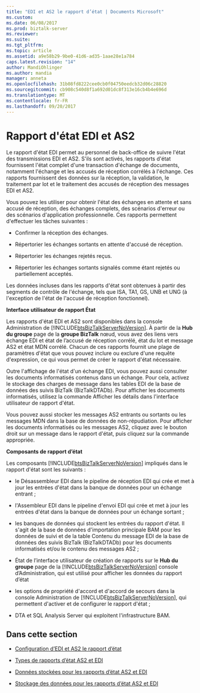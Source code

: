 ```yaml
---
title: "EDI et AS2 le rapport d’état | Documents Microsoft"
ms.custom: 
ms.date: 06/08/2017
ms.prod: biztalk-server
ms.reviewer: 
ms.suite: 
ms.tgt_pltfrm: 
ms.topic: article
ms.assetid: a9e58b29-9be0-41d6-ad35-1aae28e1a784
caps.latest.revision: "14"
author: MandiOhlinger
ms.author: mandia
manager: anneta
ms.openlocfilehash: 31b08fd8222cee0cb0f04750eedcb32d06c28820
ms.sourcegitcommit: cb908c540d8f1a692d01dc8f313e16cb4b4e696d
ms.translationtype: MT
ms.contentlocale: fr-FR
ms.lasthandoff: 09/20/2017
---
```

# <a name="edi-and-as2-status-reporting"></a>Rapport d'état EDI et AS2
Le rapport d'état EDI permet au personnel de back-office de suivre l'état des transmissions EDI et AS2. S'ils sont activés, les rapports d'état fournissent l'état complet d'une transaction d'échange de documents, notamment l'échange et les accusés de réception corrélés à l'échange. Ces rapports fournissent des données sur la réception, la validation, le traitement par lot et le traitement des accusés de réception des messages EDI et AS2.  
  
 Vous pouvez les utiliser pour obtenir l'état des échanges en attente et sans accusé de réception, des échanges complets, des scénarios d'erreur ou des scénarios d'application professionnelle. Ces rapports permettent d'effectuer les tâches suivantes :  
  
-   Confirmer la réception des échanges.  
  
-   Répertorier les échanges sortants en attente d'accusé de réception.  
  
-   Répertorier les échanges rejetés reçus.  
  
-   Répertorier les échanges sortants signalés comme étant rejetés ou partiellement acceptés.  
  
 Les données incluses dans les rapports d'état sont obtenues à partir des segments de contrôle de l'échange, tels que ISA, TA1, GS, UNB et UNG (à l'exception de l'état de l'accusé de réception fonctionnel).  
  
 **Interface utilisateur de rapport État**  
  
 Les rapports d'état EDI et AS2 sont disponibles dans la console Administration de [!INCLUDE[btsBizTalkServerNoVersion](../includes/btsbiztalkservernoversion-md.md)]. À partir de la **Hub du groupe** page de la **groupe BizTalk** nœud, vous avez des liens vers échange EDI et état de l’accusé de réception corrélé, état du lot et message AS2 et état MDN corrélé. Chacun de ces rapports fournit une plage de paramètres d'état que vous pouvez inclure ou exclure d'une requête d'expression, ce qui vous permet de créer le rapport d'état nécessaire.  
  
 Outre l'affichage de l'état d'un échange EDI, vous pouvez aussi consulter les documents informatisés contenus dans un échange. Pour cela, activez le stockage des charges de message dans les tables EDI de la base de données des suivis BizTalk (BizTalkDTADb). Pour afficher les documents informatisés, utilisez la commande Afficher les détails dans l'interface utilisateur de rapport d'état.  
  
 Vous pouvez aussi stocker les messages AS2 entrants ou sortants ou les messages MDN dans la base de données de non-répudiation. Pour afficher les documents informatisés ou les messages AS2, cliquez avec le bouton droit sur un message dans le rapport d'état, puis cliquez sur la commande appropriée.  
  
 **Composants de rapport d’état**  
  
 Les composants [!INCLUDE[btsBizTalkServerNoVersion](../includes/btsbiztalkservernoversion-md.md)] impliqués dans le rapport d'état sont les suivants :  
  
-   le Désassembleur EDI dans le pipeline de réception EDI qui crée et met à jour les entrées d'état dans la banque de données pour un échange entrant ;  
  
-   l'Assembleur EDI dans le pipeline d'envoi EDI qui crée et met à jour les entrées d'état dans la banque de données pour un échange sortant ;  
  
-   les banques de données qui stockent les entrées du rapport d'état. Il s'agit de la base de données d'importation principale BAM pour les données de suivi et de la table Contenu du message EDI de la base de données des suivis BizTalk (BizTalkDTADb) pour les documents informatisés et/ou le contenu des messages AS2 ;  
  
-   État de l’interface utilisateur de création de rapports sur le **Hub du groupe** page de la [!INCLUDE[btsBizTalkServerNoVersion](../includes/btsbiztalkservernoversion-md.md)] console d’Administration, qui est utilisé pour afficher les données du rapport d’état  
  
-   les options de propriété d'accord et d'accord de secours dans la console Administration de [!INCLUDE[btsBizTalkServerNoVersion](../includes/btsbiztalkservernoversion-md.md)], qui permettent d'activer et de configurer le rapport d'état ;  
  
-   DTA et SQL Analysis Server qui exploitent l'infrastructure BAM.  
  
## <a name="in-this-section"></a>Dans cette section  
  
-   [Configuration d’EDI et AS2 le rapport d’état](../core/configuration-of-edi-and-as2-status-reporting.md)  
  
-   [Types de rapports d’état AS2 et EDI](../core/types-of-edi-and-as2-status-reports.md)  
  
-   [Données stockées pour les rapports d’état AS2 et EDI](../core/data-stored-for-edi-and-as2-status-reports.md)  
  
-   [Stockage des données pour les rapports d’état AS2 et EDI](../core/how-data-is-stored-for-edi-and-as2-status-reports.md)